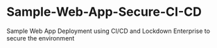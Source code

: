 # Sample-Web-App-Secure-CI-CD
Sample Web App Deployment using CI/CD and Lockdown Enterprise to secure the environment
